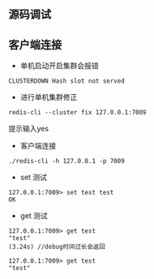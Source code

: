 ## 源码调试

## 客户端连接
* 单机启动开启集群会报错
```
CLUSTERDOWN Hash slot not served
```
* 进行单机集群修正
```
redis-cli --cluster fix 127.0.0.1:7009
```
提示输入yes

* 客户端连接
```
./redis-cli -h 127.0.0.1 -p 7009
```
* set 测试
```
127.0.0.1:7009> set test test
OK

```
* get 测试
```
127.0.0.1:7009> get test
"test"
(3.24s) //debug时间过长会返回

127.0.0.1:7009> get test
"test"

```


